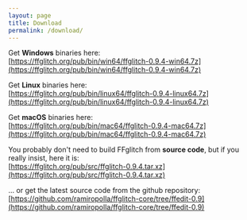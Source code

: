 ```yaml
---
layout: page
title: Download
permalink: /download/
---
```


Get **Windows** binaries here:
<br />
[https://ffglitch.org/pub/bin/win64/ffglitch-0.9.4-win64.7z](https://ffglitch.org/pub/bin/win64/ffglitch-0.9.4-win64.7z)

Get **Linux** binaries here:
<br />
[https://ffglitch.org/pub/bin/linux64/ffglitch-0.9.4-linux64.7z](https://ffglitch.org/pub/bin/linux64/ffglitch-0.9.4-linux64.7z)

Get **macOS** binaries here:
<br />
[https://ffglitch.org/pub/bin/mac64/ffglitch-0.9.4-mac64.7z](https://ffglitch.org/pub/bin/mac64/ffglitch-0.9.4-mac64.7z)

You probably don't need to build FFglitch from **source code**,
but if you really insist, here it is:
<br />
[https://ffglitch.org/pub/src/ffglitch-0.9.4.tar.xz](https://ffglitch.org/pub/src/ffglitch-0.9.4.tar.xz)

... or get the latest source code from the github repository:
<br />
[https://github.com/ramiropolla/ffglitch-core/tree/ffedit-0.9](https://github.com/ramiropolla/ffglitch-core/tree/ffedit-0.9)

